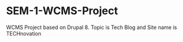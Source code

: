 # SEM-1-WCMS-Project
WCMS Project based on Drupal 8. Topic is Tech Blog and Site name is TECHnovation
